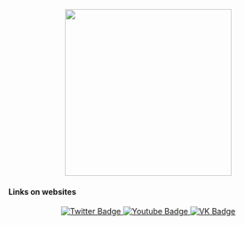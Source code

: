 <div id="header" align="center">
<img src="https://media.giphy.com/media/WUTywPPYZpdDChyBaZ/giphy.gif" width="300px"/>
</div>

<h4>Links on websites</h4>

<div id="badges" align="center">
  <a href="https://twitter.com/">
  <img src="https://img.shields.io/badge/Twitter-blue?style=for-the-badge&logo=twitter&logoColor=white" alt="Twitter Badge"/>
    </a>
  
  <a href="https://www.youtube.com/">
  <img src="https://img.shields.io/badge/YouTube-red?style=for-the-badge&logo=youtube&logoColor=white" alt="Youtube Badge"/>
    </a>
  
  <a href="https://vk.com/michael.chernyshov">
  <img src="https://img.shields.io/badge/VKontakte-blue?style=for-the-badge&logoColor=blue" alt="VK Badge"/>
    </a>
</div>

